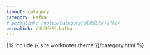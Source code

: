 ```yaml
---
layout: category
category: kafka
# permalink: /notes/category/消息队列/kafka/
permalink: /消息队列:kafka
---
```

{% include {{ site.worknotes.theme }}/category.html %}
